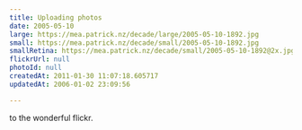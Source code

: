 ```yaml
---
title: Uploading photos
date: 2005-05-10
large: https://mea.patrick.nz/decade/large/2005-05-10-1892.jpg
small: https://mea.patrick.nz/decade/small/2005-05-10-1892.jpg
smallRetina: https://mea.patrick.nz/decade/small/2005-05-10-1892@2x.jpg
flickrUrl: null
photoId: null
createdAt: 2011-01-30 11:07:18.605717
updatedAt: 2006-01-02 23:09:56

---
```

to the wonderful flickr.
